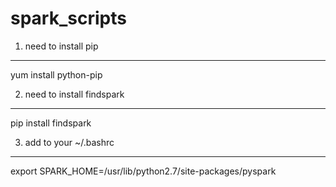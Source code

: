 # spark_scripts


1. need to install pip
------------------------
yum install python-pip


2. need to install findspark
----------------------------
pip install findspark


3. add to your ~/.bashrc
------------------------------
export SPARK_HOME=/usr/lib/python2.7/site-packages/pyspark


